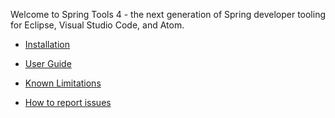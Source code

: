 Welcome to Spring Tools 4 - the next generation of Spring developer tooling for Eclipse, Visual Studio Code, and Atom.

* [Installation](https://github.com/spring-projects/sts4/wiki/Installation)

* [User Guide](https://github.com/spring-projects/sts4/wiki/User-Guide)

* [Known Limitations](https://github.com/spring-projects/sts4/wiki/Known-Limitations)

* [How to report issues]()

